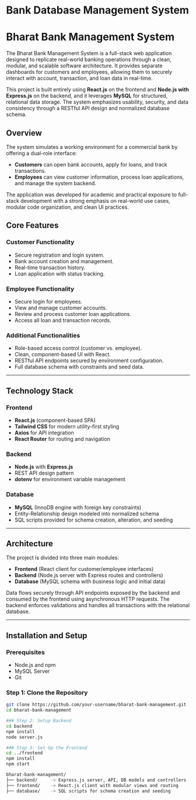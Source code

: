# Bank Database Management System
# Bharat Bank Management System

The Bharat Bank Management System is a full-stack web application designed to replicate real-world banking operations through a clean, modular, and scalable software architecture. It provides separate dashboards for customers and employees, allowing them to securely interact with account, transaction, and loan data in real-time.

This project is built entirely using **React.js** on the frontend and **Node.js with Express.js** on the backend, and it leverages **MySQL** for structured, relational data storage. The system emphasizes usability, security, and data consistency through a RESTful API design and normalized database schema.

## Overview

The system simulates a working environment for a commercial bank by offering a dual-role interface:
- **Customers** can open bank accounts, apply for loans, and track transactions.
- **Employees** can view customer information, process loan applications, and manage the system backend.

The application was developed for academic and practical exposure to full-stack development with a strong emphasis on real-world use cases, modular code organization, and clean UI practices.


## Core Features

### Customer Functionality
- Secure registration and login system.
- Bank account creation and management.
- Real-time transaction history.
- Loan application with status tracking.

### Employee Functionality
- Secure login for employees.
- View and manage customer accounts.
- Review and process customer loan applications.
- Access all loan and transaction records.

### Additional Functionalities
- Role-based access control (customer vs. employee).
- Clean, component-based UI with React.
- RESTful API endpoints secured by environment configuration.
- Full database schema with constraints and seed data.

---

## Technology Stack

### Frontend
- **React.js** (component-based SPA)
- **Tailwind CSS** for modern utility-first styling
- **Axios** for API integration
- **React Router** for routing and navigation

### Backend
- **Node.js** with **Express.js**
- REST API design pattern
- **dotenv** for environment variable management

### Database
- **MySQL** (InnoDB engine with foreign key constraints)
- Entity-Relationship design modeled into normalized schema
- SQL scripts provided for schema creation, alteration, and seeding

---

## Architecture

The project is divided into three main modules:
- **Frontend** (React client for customer/employee interfaces)
- **Backend** (Node.js server with Express routes and controllers)
- **Database** (MySQL schema with business logic and initial data)

Data flows securely through API endpoints exposed by the backend and consumed by the frontend using asynchronous HTTP requests. The backend enforces validations and handles all transactions with the relational database.

---

## Installation and Setup

### Prerequisites
- Node.js and npm
- MySQL Server
- Git

### Step 1: Clone the Repository
```bash
git clone https://github.com/your-username/bharat-bank-management.git
cd bharat-bank-management

### Step 2: Setup Backend
cd backend
npm install
node server.js

### Step 3: Set Up the Frontend
cd ../frontend
npm install
npm start

bharat-bank-management/
├── backend/     -> Express.js server, API, DB models and controllers
├── frontend/    -> React.js client with modular views and routing
├── database/    -> SQL scripts for schema creation and seeding






